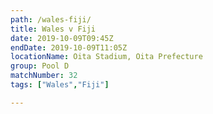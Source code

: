 ```yaml
---
path: /wales-fiji/
title: Wales v Fiji
date: 2019-10-09T09:45Z
endDate: 2019-10-09T11:05Z
locationName: Oita Stadium, Oita Prefecture
group: Pool D
matchNumber: 32
tags: ["Wales","Fiji"]

---
```

